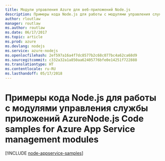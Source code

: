 ```yaml
---
title: Модули управления Azure для веб-приложений Node.js
description: Примеры кода Node.js для работы с модулями управления службы приложений Azure
author: rloutlaw
manager: routlaw
ms.author: routlaw
ms.date: 06/17/2017
ms.topic: article
ms.prod: azure
ms.devlang: nodejs
ms.service: azure-nodejs
ms.openlocfilehash: 2ef597a16a4f7dc8577b2c68c077bc4a62ca68d9
ms.sourcegitcommit: c332a32a1a850aa62405776bfe0e14251f722888
ms.translationtype: HT
ms.contentlocale: ru-RU
ms.lasthandoff: 05/17/2018
---
```

# <a name="nodejs-code-samples-for-azure-app-service-management-modules"></a><span data-ttu-id="d8c10-103">Примеры кода Node.js для работы с модулями управления службы приложений Azure</span><span class="sxs-lookup"><span data-stu-id="d8c10-103">Node.js Code samples for Azure App Service management modules</span></span>

[!INCLUDE [node-appservice-samples](../docs-ref-conceptual/includes/appservice-samples.md)]